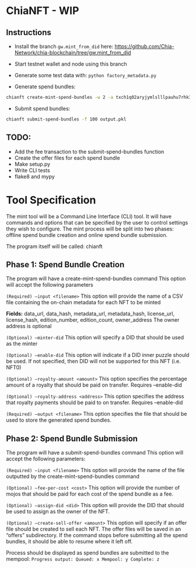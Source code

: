 # ChiaNFT - WIP

## Instructions
- Install the branch `gw.mint_from_did` here: https://github.com/Chia-Network/chia-blockchain/tree/gw.mint_from_did

- Start testnet wallet and node using this branch

- Generate some test data with: `python factory_metadata.py`

- Generate spend bundles:

```bash
chianft create-mint-spend-bundles -w 2 -a txch1q02aryjymlslllpauhu7rhk3802lk3e5peuce8gy947dnggpegysqegkzk -r 300 metadata.csv output.pkl
```

- Submit spend bundles:

```bash
chianft submit-spend-bundles -f 100 output.pkl
```

## TODO:
- Add the fee transaction to the submit-spend-bundles function
- Create the offer files for each spend bundle
- Make setup.py
- Write CLI tests
- flake8 and mypy


# Tool Specification

The mint tool will be a Command Line Interface (CLI) tool. It will have commands and options that can be specified by the user to control settings they wish to configure. The mint process will be split into two phases: offline spend bundle creation and online spend bundle submission.

The program itself will be called: chianft
## Phase 1: Spend Bundle Creation
The program will have a create-mint-spend-bundles command
This option will accept the following parameters

`(Required) –input <filename>`
This option will provide the name of a CSV file containing the on-chain metadata for each NFT to be minted

**Fields:**
data_url, data_hash, metadata_url, metadata_hash, license_url, license_hash, edition_number, edition_count, owner_address
The owner address is optional

`(Optional) –minter-did`
This option will specify a DID that should be used as the minter

`(Optional) –enable-did`
This option will indicate if a DID inner puzzle should be used. If not specified, then DID will not be supported for this NFT (i.e. NFT0)

`(Optional) –royalty-amount <amount>`
This option specifies the percentage amount of a royalty that should be paid on transfer.
Requires –enable-did

`(Optional) –royalty-address <address>`
This option specifies the address that royalty payments should be paid to on transfer.
Requires –enable-did

`(Required) –output <filename>`
This option specifies the file that should be used to store the generated spend bundles.

## Phase 2: Spend Bundle Submission
The program will have a submit-spend-bundles command
This option will accept the following parameters:

`(Required) –input <filename>`
This option will provide the name of the file outputted by the create-mint-spend-bundles command

`(Optional) –fee-per-cost <cost>`
This option will provide the number of mojos that should be paid for each cost of the spend bundle as a fee.

`(Optional) –assign-did <did>`
This option will provide the DID that should be used to assign as the owner of the NFT.

`(Optional) –create-sell-offer <amount>`
This option will specify if an offer file should be created to sell each NFT. The offer files will be saved in an “offers” subdirectory.
If the command stops before submitting all the spend bundles, it should be able to resume where it left off.

Process should be displayed as spend bundles are submitted to the mempool:
`Progress output: Queued: x Mempool: y Complete: z`
